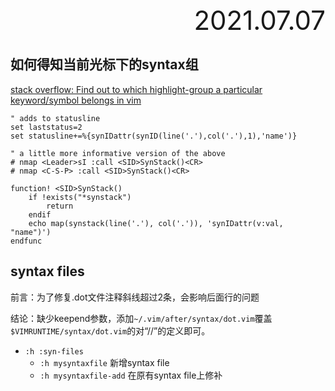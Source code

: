 <div style="text-align:right; font-size:3em;">2021.07.07</div>

## 如何得知当前光标下的syntax组

[stack overflow: Find out to which highlight-group a particular keyword/symbol belongs in vim](https://stackoverflow.com/questions/1467438/find-out-to-which-highlight-group-a-particular-keyword-symbol-belongs-in-vim)

```
" adds to statusline
set laststatus=2
set statusline+=%{synIDattr(synID(line('.'),col('.'),1),'name')}

" a little more informative version of the above
# nmap <Leader>sI :call <SID>SynStack()<CR>
# nmap <C-S-P> :call <SID>SynStack()<CR>

function! <SID>SynStack()
    if !exists("*synstack")
        return
    endif
    echo map(synstack(line('.'), col('.')), 'synIDattr(v:val, "name")')
endfunc
```

## syntax files

前言：为了修复.dot文件注释斜线超过2条，会影响后面行的问题

结论：缺少keepend参数，添加`~/.vim/after/syntax/dot.vim`覆盖`$VIMRUNTIME/syntax/dot.vim`的对“//”的定义即可。

* `:h :syn-files`
  * `:h mysyntaxfile` 新增syntax file
  * `:h mysyntaxfile-add` 在原有syntax file上修补
